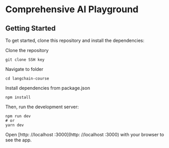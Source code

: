 # Comprehensive AI Playground


## Getting Started

To get started, clone this repository and install the dependencies:

Clone the repository

```
git clone SSH key
```

Navigate to folder

```
cd langchain-course
```

Install dependencies from package.json

```
npm install
```

Then, run the development server:

```
npm run dev
# or
yarn dev
```

Open [http: //localhost :3000](http: //localhost :3000) with your browser to see the app.


